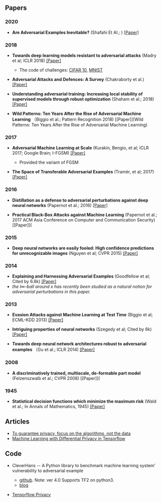 

## Papers

### 2020

* **Are Adversarial Examples Inevitable?** (Shafahi Et Al.; ) [[Paper]](Https://Arxiv.Org/Pdf/1809.02104.Pdf)

### 2018

* **Towards deep learning models resistant to adversarial attacks** (Madry et al; ICLR 2018) [[Paper]](https://arxiv.org/pdf/1706.06083.pdf)
  * The code of challenges: [CIFAR 10](https://github.com/MadryLab/cifar10_challenge), [MNIST](https://github.com/MadryLab/mnist_challenge)

* **Adversarial Attacks and Defences: A Survey** (Chakraborty et al.) [[Paper]](https://arxiv.org/pdf/1810.00069.pdf)

* **Understanding adversarial training: Increasing local stability of supervised models through robust optimization** (Shaham et al.; 2018) [[Paper]](https://arxiv.org/pdf/1511.05432.pdf)

* **Wild Patterns: Ten Years After the Rise of Adversarial Machine Learning** （Biggio et al.; Pattern Recognition 2018) [[Paper]](Wild Patterns: Ten Years After the Rise of Adversarial Machine Learning)
### 2017

* **Adversarial Machine Learning at Scale** (Kurakin, Bengio, et al; ICLR 2017; Google Brain; I-FGSM) [[Paper]](https://arxiv.org/pdf/1611.01236.pdf)
  * Provided the variant of FGSM

* **The Space of Transferable Adversarial Examples** (Tramèr, et al; 2017) [[Paper]](https://arxiv.org/pdf/1704.03453.pdf)

### 2016

* **Distillation as a defense to adversarial perturbations against deep neural networks** (Papernot et al.; 2016) [[Paper]](https://arxiv.org/pdf/1602.02697.pdf)

* **Practical Black-Box Attacks against Machine Learning** (Papernot et al.; 2017 ACM Asia Conference on Computer and Communication Security) [[Paper]](
### 2015

* **Deep neural networks are easily fooled: High confidence predictions for unrecognizable images** (Nguyen et al; CVPR 2015) [[Paper]](https://arxiv.org/pdf/1412.1897.pdf)

### 2014

* **Explaining and Harnessing Adversarial Examples** (Goodfellow et al; Cited by 6.8k) [[Paper]](https://arxiv.org/pdf/1412.6572.pdf)
 * *the l∞-ball around x has recently been studied as a natural notion for adversarial perturbations in this paper.*

### 2013

* **Evasion Attacks against Machine Learning at Test Time** (Biggio et al; ECML-KDD 2013) [[Paper]](https://arxiv.org/pdf/1708.06131)

* **Intriguing properties of neural networks** (Szegedy et al; Cited by 6k) [[Paper]](https://arxiv.org/pdf/1312.6199.pdf)

* **Towards deep neural network architectures robust to adversarial examples** （Gu et al.; ICLR 2014) [[Paper]](https://arxiv.org/pdf/1412.5068.pdf)

### 2008

* **A discriminatively trained, multiscale, de-formable part model** (Felzenszwalb et al.; CVPR 2008) [[Paper]](

### 1945

* **Statistical decision functions which minimize the maximum risk** (Wald et al.; In Annals of Mathematics, 1945) [[Paper]](https://booksc.xyz/book/32516015/33b0de)

## Articles

* [To guarantee privacy, focus on the algorithms, not the data](http://www.cleverhans.io/2021/01/14/privacy-focus-algorithms.html)
* [Machine Learning with Differential Privacy in Tensorflow](http://www.cleverhans.io/privacy/2019/03/26/machine-learning-with-differential-privacy-in-tensorflow.html)

## Code

* CleverHans -- A Python library to benchmark machine learning system' vulnerability to adversarial example
  * [github](https://github.com/cleverhans-lab/cleverhans). Note: ver 4.0 Supports TF2 on python3.
  * [blog](http://www.cleverhans.io)

* [Tensorflow Privacy](https://github.com/tensorflow/privacy)

